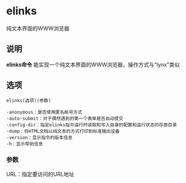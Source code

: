 elinks
===

纯文本界面的WWW浏览器

## 说明

**elinks命令** 能实现一个纯文本界面的WWW浏览器，操作方式与“lynx”类似

## 选项

```
elinks(选项)(参数)
```

  

```
-anonymous：是否使用匿名帐号方式
-auto-submit：对于偶然遇到的第一个表单是否自动提交
-config-dir：指定elinks指令运行时读取和写入自身的配置和运行状态的存放目录
-dump：将HTML文档以纯文本的方式打印到标准输出设备
-version：显示指令的版本信息
-h：显示帮助信息
```

### 参数  

URL：指定要访问的URL地址


